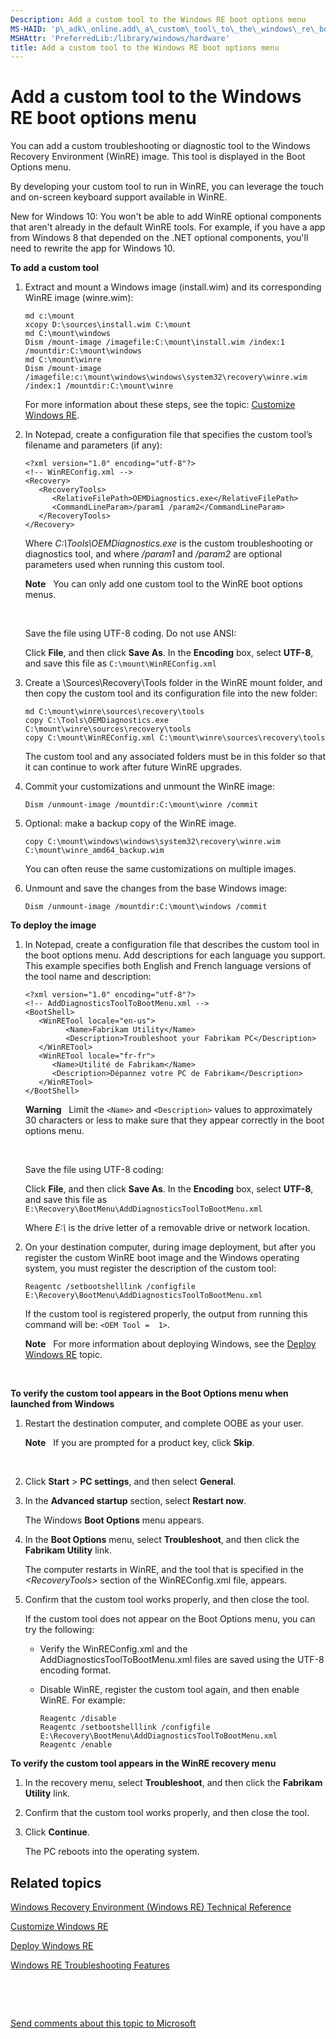 ```yaml
---
Description: Add a custom tool to the Windows RE boot options menu
MS-HAID: 'p\_adk\_online.add\_a\_custom\_tool\_to\_the\_windows\_re\_boot\_options\_menu'
MSHAttr: 'PreferredLib:/library/windows/hardware'
title: Add a custom tool to the Windows RE boot options menu
---
```


# Add a custom tool to the Windows RE boot options menu


You can add a custom troubleshooting or diagnostic tool to the Windows Recovery Environment (WinRE) image. This tool is displayed in the Boot Options menu.

By developing your custom tool to run in WinRE, you can leverage the touch and on-screen keyboard support available in WinRE.

New for Windows 10: You won't be able to add WinRE optional components that aren't already in the default WinRE tools. For example, if you have a app from Windows 8 that depended on the .NET optional components, you'll need to rewrite the app for Windows 10.

**To add a custom tool**

1.  Extract and mount a Windows image (install.wim) and its corresponding WinRE image (winre.wim):

    ``` syntax
    md c:\mount
    xcopy D:\sources\install.wim C:\mount 
    md C:\mount\windows
    Dism /mount-image /imagefile:C:\mount\install.wim /index:1 /mountdir:C:\mount\windows 
    md C:\mount\winre 
    Dism /mount-image /imagefile:c:\mount\windows\windows\system32\recovery\winre.wim /index:1 /mountdir:C:\mount\winre
    ```

    For more information about these steps, see the topic: [Customize Windows RE](customize-windows-re.md).

2.  In Notepad, create a configuration file that specifies the custom tool’s filename and parameters (if any):

    ``` syntax
    <?xml version="1.0" encoding="utf-8"?>
    <!-- WinREConfig.xml -->
    <Recovery>
       <RecoveryTools>
          <RelativeFilePath>OEMDiagnostics.exe</RelativeFilePath>
          <CommandLineParam>/param1 /param2</CommandLineParam>
       </RecoveryTools>
    </Recovery>
    ```

    Where *C:\\Tools\\OEMDiagnostics.exe* is the custom troubleshooting or diagnostics tool, and where */param1* and */param2* are optional parameters used when running this custom tool.

    **Note**  
    You can only add one custom tool to the WinRE boot options menus.

     

    Save the file using UTF-8 coding. Do not use ANSI:

    Click **File**, and then click **Save As**. In the **Encoding** box, select **UTF-8**, and save this file as `C:\mount\WinREConfig.xml`

3.  Create a \\Sources\\Recovery\\Tools folder in the WinRE mount folder, and then copy the custom tool and its configuration file into the new folder:

    ``` syntax
    md C:\mount\winre\sources\recovery\tools
    copy C:\Tools\OEMDiagnostics.exe C:\mount\winre\sources\recovery\tools
    copy C:\mount\WinREConfig.xml C:\mount\winre\sources\recovery\tools
    ```

    The custom tool and any associated folders must be in this folder so that it can continue to work after future WinRE upgrades.

4.  Commit your customizations and unmount the WinRE image:

    ``` syntax
    Dism /unmount-image /mountdir:C:\mount\winre /commit
    ```

5.  Optional: make a backup copy of the WinRE image.

    ``` syntax
    copy C:\mount\windows\windows\system32\recovery\winre.wim C:\mount\winre_amd64_backup.wim
    ```

    You can often reuse the same customizations on multiple images.

6.  Unmount and save the changes from the base Windows image:

    ``` syntax
    Dism /unmount-image /mountdir:C:\mount\windows /commit
    ```

**To deploy the image**

1.  In Notepad, create a configuration file that describes the custom tool in the boot options menu. Add descriptions for each language you support. This example specifies both English and French language versions of the tool name and description:

    ``` syntax
    <?xml version="1.0" encoding="utf-8"?>
    <!-- AddDiagnosticsToolToBootMenu.xml -->
    <BootShell>
       <WinRETool locale="en-us">
             <Name>Fabrikam Utility</Name>
             <Description>Troubleshoot your Fabrikam PC</Description>
       </WinRETool>
       <WinRETool locale="fr-fr">
          <Name>Utilité de Fabrikam</Name>
          <Description>Dépannez votre PC de Fabrikam</Description>
       </WinRETool>
    </BootShell>
    ```

    **Warning**  
    Limit the `<Name>` and `<Description>` values to approximately 30 characters or less to make sure that they appear correctly in the boot options menu.

     

    Save the file using UTF-8 coding:

    Click **File**, and then click **Save As**. In the **Encoding** box, select **UTF-8**, and save this file as `E:\Recovery\BootMenu\AddDiagnosticsToolToBootMenu.xml`

    Where *E:\\* is the drive letter of a removable drive or network location.

2.  On your destination computer, during image deployment, but after you register the custom WinRE boot image and the Windows operating system, you must register the description of the custom tool:

    ``` syntax
    Reagentc /setbootshelllink /configfile E:\Recovery\BootMenu\AddDiagnosticsToolToBootMenu.xml
    ```

    If the custom tool is registered properly, the output from running this command will be: `<OEM Tool =  1>`.

    **Note**  
    For more information about deploying Windows, see the [Deploy Windows RE](deploy-windows-re.md) topic.

     

**To verify the custom tool appears in the Boot Options menu when launched from Windows**

1.  Restart the destination computer, and complete OOBE as your user.

    **Note**  
    If you are prompted for a product key, click **Skip**.

     

2.  Click **Start** &gt; **PC settings**, and then select **General**.

3.  In the **Advanced startup** section, select **Restart now**.

    The Windows **Boot Options** menu appears.

4.  In the **Boot Options** menu, select **Troubleshoot**, and then click the **Fabrikam Utility** link.

    The computer restarts in WinRE, and the tool that is specified in the *&lt;RecoveryTools&gt;* section of the WinREConfig.xml file, appears.

5.  Confirm that the custom tool works properly, and then close the tool.

    If the custom tool does not appear on the Boot Options menu, you can try the following:

    -   Verify the WinREConfig.xml and the AddDiagnosticsToolToBootMenu.xml files are saved using the UTF-8 encoding format.

    -   Disable WinRE, register the custom tool again, and then enable WinRE. For example:

        ``` syntax
        Reagentc /disable 
        Reagentc /setbootshelllink /configfile E:\Recovery\BootMenu\AddDiagnosticsToolToBootMenu.xml
        Reagentc /enable
        ```

**To verify the custom tool appears in the WinRE recovery menu**

1.  In the recovery menu, select **Troubleshoot**, and then click the **Fabrikam Utility** link.

2.  Confirm that the custom tool works properly, and then close the tool.

3.  Click **Continue**.

    The PC reboots into the operating system.

## <span id="related_topics"></span>Related topics


[Windows Recovery Environment (Windows RE) Technical Reference](windows-recovery-environment--windows-re--technical-reference.md)

[Customize Windows RE](customize-windows-re.md)

[Deploy Windows RE](deploy-windows-re.md)

[Windows RE Troubleshooting Features](windows-re-troubleshooting-features.md)

 

 

[Send comments about this topic to Microsoft](mailto:wsddocfb@microsoft.com?subject=Documentation%20feedback%20%5Bp_adk_online\p_adk_online%5D:%20Add%20a%20custom%20tool%20to%20the%20Windows%20RE%20boot%20options%20menu%20%20RELEASE:%20%284/11/2016%29&body=%0A%0APRIVACY%20STATEMENT%0A%0AWe%20use%20your%20feedback%20to%20improve%20the%20documentation.%20We%20don't%20use%20your%20email%20address%20for%20any%20other%20purpose,%20and%20we'll%20remove%20your%20email%20address%20from%20our%20system%20after%20the%20issue%20that%20you're%20reporting%20is%20fixed.%20While%20we're%20working%20to%20fix%20this%20issue,%20we%20might%20send%20you%20an%20email%20message%20to%20ask%20for%20more%20info.%20Later,%20we%20might%20also%20send%20you%20an%20email%20message%20to%20let%20you%20know%20that%20we've%20addressed%20your%20feedback.%0A%0AFor%20more%20info%20about%20Microsoft's%20privacy%20policy,%20see%20http://privacy.microsoft.com/default.aspx. "Send comments about this topic to Microsoft")




